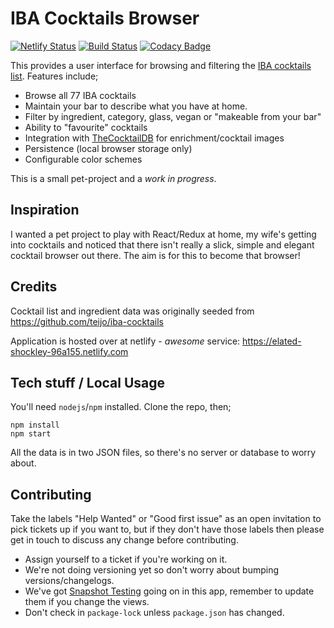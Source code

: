# IBA Cocktails Browser

[![Netlify Status](https://api.netlify.com/api/v1/badges/4aecd7d0-e759-4866-8717-b4b09f8cbb16/deploy-status)](https://app.netlify.com/sites/elated-shockley-96a155/deploys)
[![Build Status](https://travis-ci.org/mikeyhogarth/cocktails.svg?branch=master)](https://travis-ci.org/mikeyhogarth/cocktails)
[![Codacy Badge](https://api.codacy.com/project/badge/Grade/561bedec36224121a246675b673b872f)](https://www.codacy.com/app/mikeyhogarth/cocktails?utm_source=github.com&utm_medium=referral&utm_content=mikeyhogarth/cocktails&utm_campaign=Badge_Grade)

This provides a user interface for browsing and filtering the [IBA cocktails list](https://en.wikipedia.org/wiki/List_of_IBA_official_cocktails). Features include;

- Browse all 77 IBA cocktails
- Maintain your bar to describe what you have at home.
- Filter by ingredient, category, glass, vegan or "makeable from your bar"
- Ability to "favourite" cocktails
- Integration with [TheCocktailDB](https://www.thecocktaildb.com/) for enrichment/cocktail images
- Persistence (local browser storage only)
- Configurable color schemes

This is a small pet-project and a _work in progress_.

## Inspiration

I wanted a pet project to play with React/Redux at home, my wife's getting into cocktails and noticed that there isn't really a slick, simple and elegant cocktail browser out there. The aim is for this to become that browser!

## Credits

Cocktail list and ingredient data was originally seeded from https://github.com/teijo/iba-cocktails

Application is hosted over at netlify - _awesome_ service: https://elated-shockley-96a155.netlify.com

## Tech stuff / Local Usage

You'll need `nodejs`/`npm` installed. Clone the repo, then;

```
npm install
npm start
```

All the data is in two JSON files, so there's no server or database to worry about.

## Contributing

Take the labels "Help Wanted" or "Good first issue" as an open invitation to pick tickets up if you want to, but if they don't have those labels then please get in touch to discuss any change before contributing.

- Assign yourself to a ticket if you're working on it.
- We're not doing versioning yet so don't worry about bumping versions/changelogs.
- We've got [Snapshot Testing](https://jestjs.io/docs/en/snapshot-testing) going on in this app, remember to update them if you change the views.
- Don't check in `package-lock` unless `package.json` has changed.
